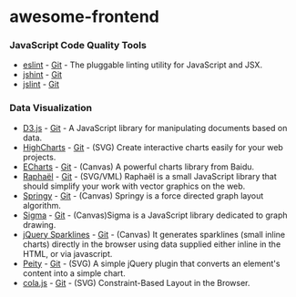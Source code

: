 # awesome-frontend

### JavaScript Code Quality Tools

- [eslint](http://eslint.org/) - [Git](https://github.com/eslint/eslint) - The pluggable linting utility for JavaScript and JSX.
- [jshint](http://jshint.com/) - [Git](https://github.com/jshint/jshint)
- [jslint](http://www.jslint.com/) - [Git](https://github.com/reid/node-jslint)

### Data Visualization

- [D3.js](http://d3js.org/) - [Git](https://github.com/mbostock/d3) - A JavaScript library for manipulating documents based on data.
- [HighCharts](http://www.highcharts.com/) - [Git](https://github.com/highslide-software/highcharts.com) - (SVG) Create interactive charts easily for your web projects.
- [ECharts](http://echarts.baidu.com/) - [Git](https://github.com/ecomfe/echarts) - (Canvas) A powerful charts library from Baidu.
- [Raphaël](http://raphaeljs.com/) - [Git](https://github.com/DmitryBaranovskiy/raphael/) - (SVG/VML) Raphaël is a small JavaScript library that should simplify your work with vector graphics on the web.
- [Springy](http://getspringy.com/) - [Git](https://github.com/dhotson/springy/) - (Canvas) Springy is a force directed graph layout algorithm.
- [Sigma](http://sigmajs.org/) - [Git](https://github.com/jacomyal/sigma.js) - (Canvas)Sigma is a JavaScript library dedicated to graph drawing.
- [jQuery Sparklines](http://omnipotent.net/jquery.sparkline/#s-about) - [Git](https://github.com/gwatts/jquery.sparkline) - (Canvas) It generates sparklines (small inline charts) directly in the browser using data supplied either inline in the HTML, or via javascript.
- [Peity](http://benpickles.github.io/peity/) - [Git](https://github.com/benpickles/peity/) - (SVG) A simple jQuery plugin that converts an element's content into a simple chart.
- [cola.js](http://marvl.infotech.monash.edu/webcola/) - [Git](https://github.com/tgdwyer/WebCola) - (SVG) Constraint-Based Layout in the Browser.
